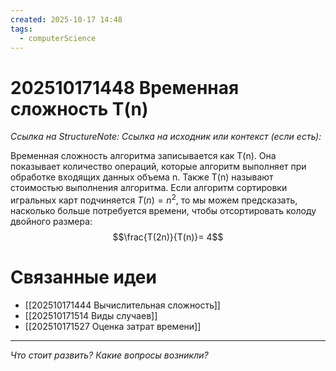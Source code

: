```yaml
---
created: 2025-10-17 14:48
tags:
  - computerScience
---
```

# 202510171448 Временная сложность T(n)

*Ссылка на StructureNote:*
*Ссылка на исходник или контекст (если есть):* 

Временная сложность алгоритма записывается как T(n). Она показывает количество операций, которые алгоритм выполняет при обработке входящих данных объема n. Также T(n) называют стоимостью выполнения алгоритма. Если алгоритм сортировки игральных карт подчиняется $T(n) = n^2$, то мы можем предсказать, насколько больше потребуется времени, чтобы отсортировать колоду двойного размера:$$\frac{T(2n)}{T(n)}= 4$$  

# Связанные идеи

- [[202510171444 Вычислительная сложность]]
- [[202510171514 Виды случаев]] 
- [[202510171527 Оценка затрат времени]] 
---

*Что стоит развить? Какие вопросы возникли?*
